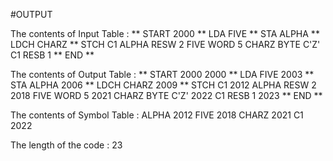 #OUTPUT

The contents of Input Table : 
**  	START	2000
**  	LDA	  FIVE
**    STA	  ALPHA
**	  LDCH	CHARZ
**	  STCH	C1
ALPHA	RESW	2
FIVE	WORD	5
CHARZ	BYTE	C'Z'
C1	  RESB	1
**	  END	  **

The contents of Output Table : 
**	  START	2000
2000	**	  LDA 	FIVE
2003	**	  STA	  ALPHA
2006	**	  LDCH	CHARZ
2009	**	  STCH	C1
2012	ALPHA	RESW	2
2018	FIVE	WORD	5
2021	CHARZ	BYTE	C'Z'
2022	C1	  RESB	1
2023	**	  END	  **

The contents of Symbol Table : 
ALPHA	2012
FIVE	2018
CHARZ	2021
C1	  2022

The length of the code : 23
